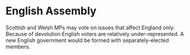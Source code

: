 English Assembly
================

Scottish and Welsh MPs may vote on issues that affect England only.
Because of devolution English voters are relatively under-represented.
A new English government would be formed with separately-elected
members.